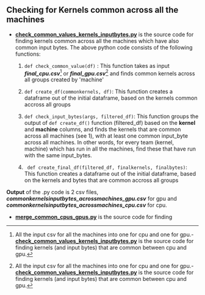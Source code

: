 ## Checking for Kernels common across all the machines ##

- **[check_common_values_kernels_inputbytes.py](https://github.com/elegant-h2020/ELEGANT-Planner/blob/ML-GNNs/ocludify_ML_gnns/results/check_common_values_kernels_inputbytes.py)** is the source code for finding kernels common across all the machines which have also common input bytes.
The above python code consists of the following functions:
  1. ```def check_common_value(df)``` : This function takes as input ***final_cpu.csv***[^1] or ***final_gpu.csv***[^1] and finds common kernels across all groups created by 'machine'

  2. ```def create_df(commonkernels, df)```: This function creates a dataframe out of the initial dataframe, based on the kernels common accross all groups

  3. ```def check_input_bytes(args, filtered_df)```: This function groups the output of ```def create_df()``` function (filtered_df) based on the **kernel** and **machine** columns, and finds the kernels that are common across all machines (see 1), with at least one common input_byte across all machines. In other words, for every team (kernel, machine) which has run in all the machines, find these that have run with the same input_bytes.

  4. ``` def create_final_df(filtered_df, finalkernels, finalbytes)```: This function creates a dataframe out of the initial dataframe, based on the kernels and bytes that are common accross all groups

**Output** of the .py code is 2 csv files, ***commonkernelsinputbytes_acrossmachines_gpu.csv*** for gpu and ***commonkernelsinputbytes_acrossmachines_cpu.csv*** for cpu.
 <br>

[^1]: All the input csv for all the machines into one for cpu and one for gpu.- **[check_common_values_kernels_inputbytes.py](https://github.com/elegant-h2020/ELEGANT-Planner/blob/ML-GNNs/ocludify_ML_gnns/results/check_common_values_kernels_inputbytes.py)** is the source code for finding kernels (and input bytes) that are common between cpu and gpu.




- **[merge_common_cpus_gpus.py](https://github.com/elegant-h2020/ELEGANT-Planner/blob/ML-GNNs/ocludify_ML_gnns/results/merge_common_cpus_gpus.py)** is the source code for finding
